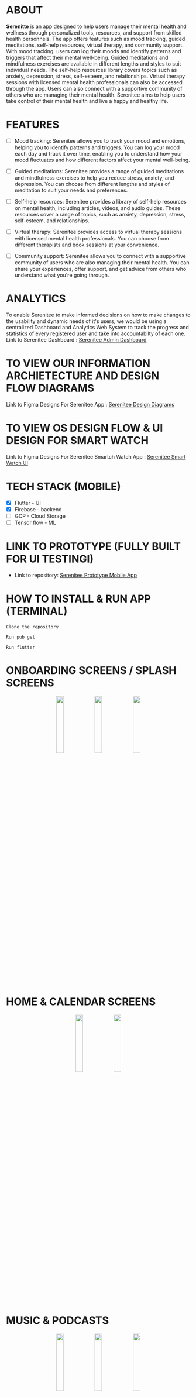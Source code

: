 # ABOUT 


<b>Serenitte</b> is an app designed to help users manage their mental health and wellness through personalized tools, resources, and support from skilled health personnels. The app offers features such as mood tracking, guided meditations, self-help resources, virtual therapy, and community support. With mood tracking, users can log their moods and identify patterns and triggers that affect their mental well-being. Guided meditations and mindfulness exercises are available in different lengths and styles to suit individual needs. The self-help resources library covers topics such as anxiety, depression, stress, self-esteem, and relationships. Virtual therapy sessions with licensed mental health professionals can also be accessed through the app. Users can also connect with a supportive community of others who are managing their mental health. Serenitee
 aims to help users take control of their mental health and live a happy and healthy life.


# FEATURES

- [ ] Mood tracking: Serenitee
 allows you to track your mood and emotions, helping you to identify patterns and triggers. You can log your mood each day and track it over time, enabling you to understand how your mood fluctuates and how different factors affect your mental well-being.

- [ ] Guided meditations: Serenitee
 provides a range of guided meditations and mindfulness exercises to help you reduce stress, anxiety, and depression. You can choose from different lengths and styles of meditation to suit your needs and preferences.

- [ ] Self-help resources: Serenitee
 provides a library of self-help resources on mental health, including articles, videos, and audio guides. These resources cover a range of topics, such as anxiety, depression, stress, self-esteem, and relationships.

- [ ] Virtual therapy: Serenitee
 provides access to virtual therapy sessions with licensed mental health professionals. You can choose from different therapists and book sessions at your convenience.

- [ ] Community support: Serenitee
 allows you to connect with a supportive community of users who are also managing their mental health. You can share your experiences, offer support, and get advice from others who understand what you're going through.

# ANALYTICS
To enable Serenitee to make informed decisions on how to make changes to the usability and dynamic needs of it's users, we would be using a centralized Dashboard and Analytics Web System to track the progress and statistics of every registered user and take into accountabilty of each one.
Link to Serenitee Dashboard : <a href="https://github.com/ingucell/Serenitee-Admin">Serenitee Admin Dashboard</a>

# TO VIEW OUR INFORMATION ARCHIETECTURE AND DESIGN FLOW DIAGRAMS
Link to Figma Designs For Serenitee App : <a href="https://www.figma.com/file/yUX5drCowH1W7yyq7buyJ5/mental-health-duplicate?node-id=0%3A1&t=Hldr0rMDXlHEwRGv-1">Serenitee Design Diagrams</a>




# TO VIEW OS DESIGN FLOW & UI DESIGN FOR SMART WATCH
Link to Figma Designs For Serenitee Smartch Watch App : <a href="https://www.figma.com/file/YY6zweDYbvU8AYeilC6slr/smart-watch-feature?node-id=0-1&t=IK2nTWg6Zkt8mWVz-0">Serenitee Smart Watch UI</a>

<p align = "center">

</p>


# TECH STACK (MOBILE)
- [x] Flutter - UI
- [x] Firebase - backend
- [ ] GCP - Cloud Storage 
- [ ] Tensor flow - ML

# LINK TO PROTOTYPE (FULLY BUILT FOR UI TESTINGI)
- Link to repository: <a href="https://github.com/SalamiTech/serenitte-prototype">Serenitee Prototype Mobile App</a>


# HOW TO INSTALL & RUN APP (TERMINAL)

```Clone the repository```

```Run pub get```

```Run flutter```


# ONBOARDING SCREENS / SPLASH SCREENS
<p align = "center">
<img src = "./images/m1.png" width='20%'>
<img src = "./images/m2.png" width='20%'>
<img src = "./images/m3.png" width='20%'>
</p>

# HOME & CALENDAR SCREENS
<p align = "center">
<img src = "./images/h1.png" width='20%'>
<img src = "./images/c1.png" width='20%'>
</p>

# MUSIC & PODCASTS
<p align = "center">
<img src = "./images/mp1.png" width='20%'>
<img src = "./images/mp2.png" width='20%'>
<img src = "./images/mp3.png" width='20%'>
</p>

# SLEEP & STORIES
<p align = "center">
<img src = "./images/st.png" width='20%'>
<img src = "./images/st1.png" width='20%'>
</p>

# VIRTUAL THERAPY & APPOINTMENTS
<p align = "center">
<img src = "./images/a1.png" width='20%'>
<img src = "./images/a2.png" width='20%'>
<img src = "./images/thera.png" width='20%'>
<img src = "./images/vc1.png" width='20%'>
<img src = "./images/vc2.png" width='20%'>
</p>

# VIRTUAL THERAPY & APPOINTMENTS
<p align = "center">
<img src = "./images/a3.png" width='20%'>
</p>


